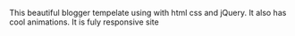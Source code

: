 This beautiful blogger tempelate using with html css and jQuery. It also has cool animations. It is fuly responsive site
